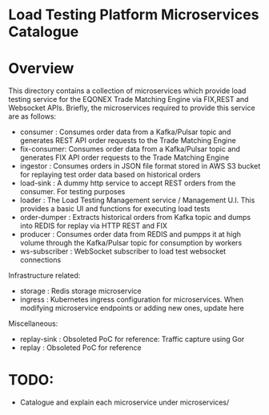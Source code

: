# Load Testing Platform Microservices Catalogue

# Overview

This directory contains a collection of microservices which provide load testing service for the EQONEX Trade Matching Engine via FIX,REST and Websocket APIs.
Briefly, the microservices required to provide this service are as follows:

- consumer    : Consumes order data from a Kafka/Pulsar topic and generates REST API order requests to the Trade Matching Engine
- fix-consumer: Consumes order data from a Kafka/Pulsar topic and generates FIX API order requests to the Trade Matching Engine 
- ingestor 	: Consumes orders in JSON file format stored in AWS S3 bucket for replaying test order data based on historical orders 
- load-sink 	: A dummy http service to accept REST orders from the consumer. For testing purposes
- loader 	: The Load Testing Management service / Management U.I. This provides a basic UI and functions for executing load tests
- order-dumper 	: Extracts historical orders from Kafka topic and dumps into REDIS for replay via HTTP REST and FIX
- producer      : Consumes order data from REDIS and pumpps it at high volume through the Kafka/Pulsar topic for consumption by workers
- ws-subscriber : WebSocket subscriber to load test websocket connections

Infrastructure related:

- storage	: Redis storage microservice
- ingress  	: Kubernetes ingress configuration for microservices. When modifying microservice endpoints or adding new ones, update here

Miscellaneous:

- replay-sink	: Obsoleted PoC for reference: Traffic capture using Gor
- replay	: Obsoleted PoC for reference

# TODO:

- Catalogue and explain each microservice under microservices/

